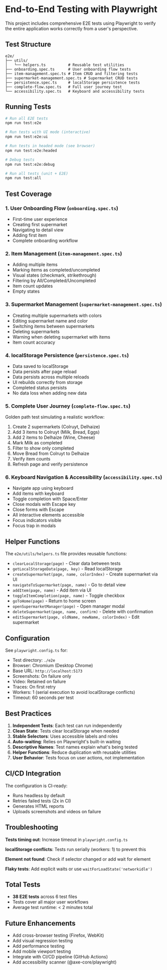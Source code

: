 # End-to-End Testing with Playwright

This project includes comprehensive E2E tests using Playwright to verify the entire application works correctly from a user's perspective.

## Test Structure

```
e2e/
├── utils/
│   └── helpers.ts          # Reusable test utilities
├── onboarding.spec.ts      # User onboarding flow tests
├── item-management.spec.ts # Item CRUD and filtering tests
├── supermarket-management.spec.ts # Supermarket CRUD tests
├── persistence.spec.ts     # localStorage persistence tests
├── complete-flow.spec.ts   # Full user journey test
└── accessibility.spec.ts   # Keyboard and accessibility tests
```

## Running Tests

```bash
# Run all E2E tests
npm run test:e2e

# Run tests with UI mode (interactive)
npm run test:e2e:ui

# Run tests in headed mode (see browser)
npm run test:e2e:headed

# Debug tests
npm run test:e2e:debug

# Run all tests (unit + E2E)
npm run test:all
```

## Test Coverage

### 1. User Onboarding Flow (`onboarding.spec.ts`)
- First-time user experience
- Creating first supermarket
- Navigating to detail view
- Adding first item
- Complete onboarding workflow

### 2. Item Management (`item-management.spec.ts`)
- Adding multiple items
- Marking items as completed/uncompleted
- Visual states (checkmark, strikethrough)
- Filtering by All/Completed/Uncompleted
- Item count updates
- Empty states

### 3. Supermarket Management (`supermarket-management.spec.ts`)
- Creating multiple supermarkets with colors
- Editing supermarket name and color
- Switching items between supermarkets
- Deleting supermarkets
- Warning when deleting supermarket with items
- Item count accuracy

### 4. localStorage Persistence (`persistence.spec.ts`)
- Data saved to localStorage
- Data persists after page reload
- Data persists across multiple reloads
- UI rebuilds correctly from storage
- Completed status persists
- No data loss when adding new data

### 5. Complete User Journey (`complete-flow.spec.ts`)
Golden path test simulating a realistic workflow:
1. Create 2 supermarkets (Colruyt, Delhaize)
2. Add 3 items to Colruyt (Milk, Bread, Eggs)
3. Add 2 items to Delhaize (Wine, Cheese)
4. Mark Milk as completed
5. Filter to show only completed
6. Move Bread from Colruyt to Delhaize
7. Verify item counts
8. Refresh page and verify persistence

### 6. Keyboard Navigation & Accessibility (`accessibility.spec.ts`)
- Navigate app using keyboard
- Add items with keyboard
- Toggle completion with Space/Enter
- Close modals with Escape key
- Close forms with Escape
- All interactive elements accessible
- Focus indicators visible
- Focus trap in modals

## Helper Functions

The `e2e/utils/helpers.ts` file provides reusable functions:

- `clearLocalStorage(page)` - Clear data between tests
- `getLocalStorageData(page, key)` - Read localStorage
- `createSupermarket(page, name, colorIndex)` - Create supermarket via UI
- `navigateToSupermarket(page, name)` - Go to detail view
- `addItem(page, name)` - Add item via UI
- `toggleItemCompletion(page, name)` - Toggle checkbox
- `goToHome(page)` - Return to home screen
- `openSupermarketManager(page)` - Open manager modal
- `deleteSupermarket(page, name, confirm)` - Delete with confirmation
- `editSupermarket(page, oldName, newName, colorIndex)` - Edit supermarket

## Configuration

See `playwright.config.ts` for:
- Test directory: `./e2e`
- Browser: Chromium (Desktop Chrome)
- Base URL: `http://localhost:5173`
- Screenshots: On failure only
- Video: Retained on failure
- Traces: On first retry
- Workers: 1 (serial execution to avoid localStorage conflicts)
- Timeout: 60 seconds per test

## Best Practices

1. **Independent Tests**: Each test can run independently
2. **Clean State**: Tests clear localStorage when needed
3. **Stable Selectors**: Uses accessible labels and roles
4. **Auto-waiting**: Relies on Playwright's built-in waiting
5. **Descriptive Names**: Test names explain what's being tested
6. **Helper Functions**: Reduce duplication with reusable utilities
7. **User Behavior**: Tests focus on user actions, not implementation

## CI/CD Integration

The configuration is CI-ready:
- Runs headless by default
- Retries failed tests (2x in CI)
- Generates HTML reports
- Uploads screenshots and videos on failure

## Troubleshooting

**Tests timing out**: Increase timeout in `playwright.config.ts`

**localStorage conflicts**: Tests run serially (workers: 1) to prevent this

**Element not found**: Check if selector changed or add wait for element

**Flaky tests**: Add explicit waits or use `waitForLoadState('networkidle')`

## Total Tests

- **38 E2E tests** across 6 test files
- Tests cover all major user workflows
- Average test runtime: < 2 minutes total

## Future Enhancements

- Add cross-browser testing (Firefox, WebKit)
- Add visual regression testing
- Add performance testing
- Add mobile viewport testing
- Integrate with CI/CD pipeline (GitHub Actions)
- Add accessibility scanner (@axe-core/playwright)
